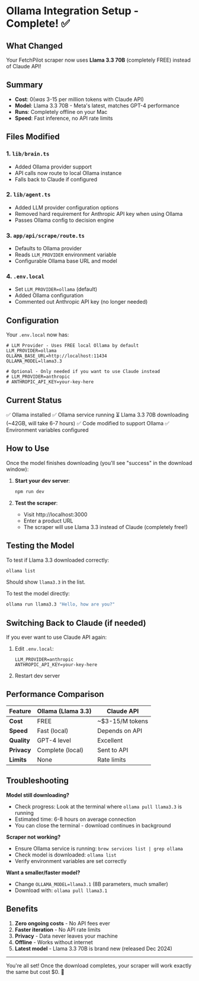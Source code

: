 # Ollama Integration Setup - Complete! ✅

## What Changed

Your FetchPilot scraper now uses **Llama 3.3 70B** (completely FREE) instead of Claude API!

## Summary

- **Cost**: $0 (was ~$3-15 per million tokens with Claude API)
- **Model**: Llama 3.3 70B - Meta's latest, matches GPT-4 performance
- **Runs**: Completely offline on your Mac
- **Speed**: Fast inference, no API rate limits

## Files Modified

### 1. `lib/brain.ts`
- Added Ollama provider support
- API calls now route to local Ollama instance
- Falls back to Claude if configured

### 2. `lib/agent.ts`
- Added LLM provider configuration options
- Removed hard requirement for Anthropic API key when using Ollama
- Passes Ollama config to decision engine

### 3. `app/api/scrape/route.ts`
- Defaults to Ollama provider
- Reads `LLM_PROVIDER` environment variable
- Configurable Ollama base URL and model

### 4. `.env.local`
- Set `LLM_PROVIDER=ollama` (default)
- Added Ollama configuration
- Commented out Anthropic API key (no longer needed)

## Configuration

Your `.env.local` now has:

```env
# LLM Provider - Uses FREE local Ollama by default
LLM_PROVIDER=ollama
OLLAMA_BASE_URL=http://localhost:11434
OLLAMA_MODEL=llama3.3

# Optional - Only needed if you want to use Claude instead
# LLM_PROVIDER=anthropic
# ANTHROPIC_API_KEY=your-key-here
```

## Current Status

✅ Ollama installed
✅ Ollama service running
⏳ Llama 3.3 70B downloading (~42GB, will take 6-7 hours)
✅ Code modified to support Ollama
✅ Environment variables configured

## How to Use

Once the model finishes downloading (you'll see "success" in the download window):

1. **Start your dev server**:
   ```bash
   npm run dev
   ```

2. **Test the scraper**:
   - Visit http://localhost:3000
   - Enter a product URL
   - The scraper will use Llama 3.3 instead of Claude (completely free!)

## Testing the Model

To test if Llama 3.3 downloaded correctly:

```bash
ollama list
```

Should show `llama3.3` in the list.

To test the model directly:

```bash
ollama run llama3.3 "Hello, how are you?"
```

## Switching Back to Claude (if needed)

If you ever want to use Claude API again:

1. Edit `.env.local`:
   ```env
   LLM_PROVIDER=anthropic
   ANTHROPIC_API_KEY=your-key-here
   ```

2. Restart dev server

## Performance Comparison

| Feature | Ollama (Llama 3.3) | Claude API |
|---------|-------------------|-----------|
| **Cost** | FREE | ~$3-15/M tokens |
| **Speed** | Fast (local) | Depends on API |
| **Quality** | GPT-4 level | Excellent |
| **Privacy** | Complete (local) | Sent to API |
| **Limits** | None | Rate limits |

## Troubleshooting

**Model still downloading?**
- Check progress: Look at the terminal where `ollama pull llama3.3` is running
- Estimated time: 6-8 hours on average connection
- You can close the terminal - download continues in background

**Scraper not working?**
- Ensure Ollama service is running: `brew services list | grep ollama`
- Check model is downloaded: `ollama list`
- Verify environment variables are set correctly

**Want a smaller/faster model?**
- Change `OLLAMA_MODEL=llama3.1` (8B parameters, much smaller)
- Download with: `ollama pull llama3.1`

## Benefits

1. **Zero ongoing costs** - No API fees ever
2. **Faster iteration** - No API rate limits
3. **Privacy** - Data never leaves your machine
4. **Offline** - Works without internet
5. **Latest model** - Llama 3.3 70B is brand new (released Dec 2024)

---

You're all set! Once the download completes, your scraper will work exactly the same but cost $0. 🎉
